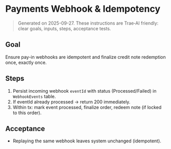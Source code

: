# Payments Webhook & Idempotency

> Generated on 2025-09-27. These instructions are Trae‑AI friendly: clear goals, inputs, steps, acceptance tests.


## Goal
Ensure pay-in webhooks are idempotent and finalize credit note redemption once, exactly once.

## Steps
1. Persist incoming webhook `eventId` with status (Processed/Failed) in `WebhookEvents` table.
2. If eventId already processed → return 200 immediately.
3. Within tx: mark event processed, finalize order, redeem note (if locked to this order).

## Acceptance
- Replaying the same webhook leaves system unchanged (idempotent).
